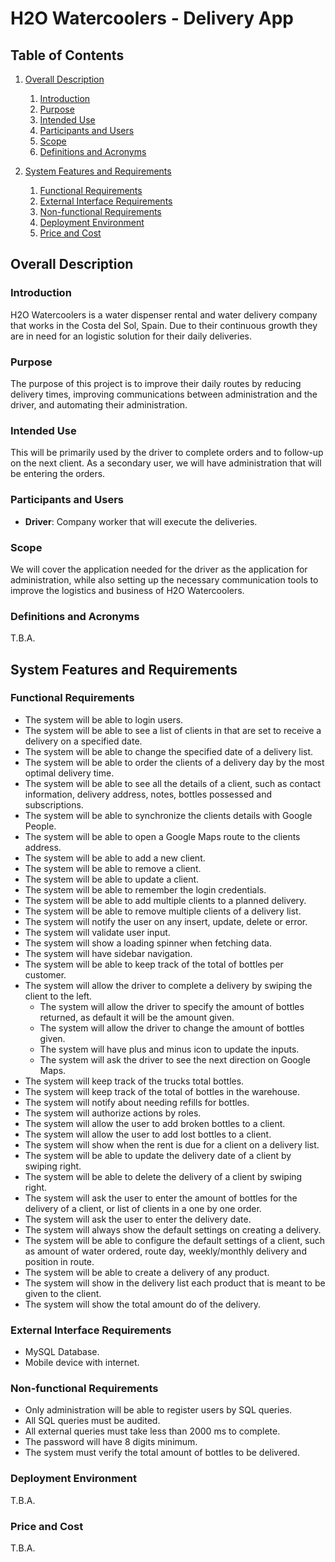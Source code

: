 # H2O Watercoolers - Delivery App

## Table of Contents

1.  [Overall Description](#overall-description)

    1. [Introduction](#introduction)
    2. [Purpose](#purpose)
    3. [Intended Use](#intended-use)
    4. [Participants and Users](#participants-and-users)
    5. [Scope](#scope)
    6. [Definitions and Acronyms](#definitions-and-acronyms)

2.  [System Features and Requirements](#system-features-and-requirements)
    1. [Functional Requirements](#functional-requirements)
    2. [External Interface Requirements](#external-interface-requirements)
    3. [Non-functional Requirements](#non-functional-requirements)
    4. [Deployment Environment](#deployment-environment)
    5. [Price and Cost](#price-and-cost)

## Overall Description

### Introduction

H2O Watercoolers is a water dispenser rental and water delivery company that works in the Costa del Sol, Spain. Due to their continuous growth they are in need for an logistic solution for their daily deliveries.

### Purpose

The purpose of this project is to improve their daily routes by reducing delivery times, improving communications between administration and the driver, and automating their administration.

### Intended Use

This will be primarily used by the driver to complete orders and to follow-up on the next client. As a secondary user, we will have administration that will be entering the orders.

### Participants and Users

- **Driver**: Company worker that will execute the deliveries.

### Scope

We will cover the application needed for the driver as the application for administration, while also setting up the necessary communication tools to improve the logistics and business of H2O Watercoolers.

### Definitions and Acronyms

T.B.A.

## System Features and Requirements

### Functional Requirements

- The system will be able to login users.
- The system will be able to see a list of clients in that are set to receive a delivery on a specified date.
- The system will be able to change the specified date of a delivery list.
- The system will be able to order the clients of a delivery day by the most optimal delivery time.
- The system will be able to see all the details of a client, such as contact information, delivery address, notes, bottles possessed and subscriptions.
- The system will be able to synchronize the clients details with Google People.
- The system will be able to open a Google Maps route to the clients address.
- The system will be able to add a new client.
- The system will be able to remove a client.
- The system will be able to update a client.
- The system will be able to remember the login credentials.
- The system will be able to add multiple clients to a planned delivery.
- The system will be able to remove multiple clients of a delivery list.
- The system will notify the user on any insert, update, delete or error.
- The system will validate user input.
- The system will show a loading spinner when fetching data.
- The system will have sidebar navigation.
- The system will be able to keep track of the total of bottles per customer.
- The system will allow the driver to complete a delivery by swiping the client to the left.
  - The system will allow the driver to specify the amount of bottles returned, as default it will be the amount given.
  - The system will allow the driver to change the amount of bottles given.
  - The system will have plus and minus icon to update the inputs.
  - The system will ask the driver to see the next direction on Google Maps.
- The system will keep track of the trucks total bottles.
- The system will keep track of the total of bottles in the warehouse.
- The system will notify about needing refills for bottles.
- The system will authorize actions by roles.
- The system will allow the user to add broken bottles to a client.
- The system will allow the user to add lost bottles to a client.
- The system will show when the rent is due for a client on a delivery list.
- The system will be able to update the delivery date of a client by swiping right.
- The system will be able to delete the delivery of a client by swiping right.
- The system will ask the user to enter the amount of bottles for the delivery of a client, or list of clients in a one by one order.
- The system will ask the user to enter the delivery date.
- The system will always show the default settings on creating a delivery.
- The system will be able to configure the default settings of a client, such as amount of water ordered, route day, weekly/monthly delivery and position in route.
- The system will be able to create a delivery of any product.
- The system will show in the delivery list each product that is meant to be given to the client.
- The system will show the total amount do of the delivery.

### External Interface Requirements

- MySQL Database.
- Mobile device with internet.

### Non-functional Requirements

- Only administration will be able to register users by SQL queries.
- All SQL queries must be audited.
- All external queries must take less than 2000 ms to complete.
- The password will have 8 digits minimum.
- The system must verify the total amount of bottles to be delivered.

### Deployment Environment

T.B.A.

### Price and Cost

T.B.A.
